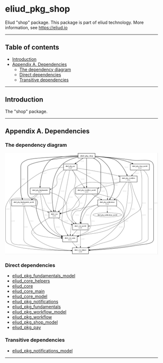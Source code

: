 # eliud_pkg_shop

Eliud "shop" package. 
This package is part of eliud technology. More information, see https://eliud.io

---

## Table of contents

<!-- toc -->

- [Introduction](#introduction)
- [Appendix A. Dependencies](#appendix-a-dependencies)
  * [The dependency diagram](#the-dependency-diagram)
  * [Direct dependencies](#direct-dependencies)
  * [Transitive dependencies](#transitive-dependencies)

<!-- tocstop -->

---

## Introduction

The "shop" package.

---

## Appendix A. Dependencies

### The dependency diagram

![Dependency diagram](https://github.com/eliudio/eliud_pkg_shop/raw/main/depends.jpg)

<!-- dependencies -->

### Direct dependencies
- [eliud_pkg_fundamentals_model](https://pub.dev/packages/eliud_pkg_fundamentals_model)
- [eliud_core_helpers](https://pub.dev/packages/eliud_core_helpers)
- [eliud_core](https://pub.dev/packages/eliud_core)
- [eliud_core_main](https://pub.dev/packages/eliud_core_main)
- [eliud_core_model](https://pub.dev/packages/eliud_core_model)
- [eliud_pkg_notifications](https://pub.dev/packages/eliud_pkg_notifications)
- [eliud_pkg_fundamentals](https://pub.dev/packages/eliud_pkg_fundamentals)
- [eliud_pkg_workflow_model](https://pub.dev/packages/eliud_pkg_workflow_model)
- [eliud_pkg_workflow](https://pub.dev/packages/eliud_pkg_workflow)
- [eliud_pkg_shop_model](https://pub.dev/packages/eliud_pkg_shop_model)
- [eliud_pkg_pay](https://pub.dev/packages/eliud_pkg_pay)

### Transitive dependencies
- [eliud_pkg_notifications_model](https://pub.dev/packages/eliud_pkg_notifications_model)

<!-- dependenciesstop -->

---
